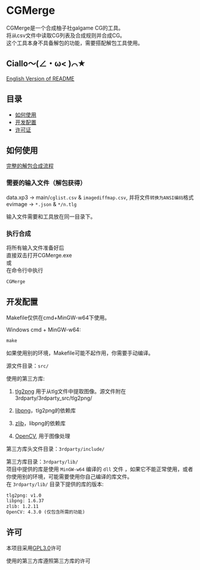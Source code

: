 # CGMerge

CGMerge是一个合成柚子社galgame CG的工具。  
将从csv文件中读取CG列表及合成规则并合成CG。  
这个工具本身不具备解包的功能，需要搭配解包工具使用。

## Ciallo～(∠・ω< )⌒★

[English Version of README](/README.md)

## 目录

* [如何使用](##如何使用)
* [开发配置](##开发配置)
* [许可证](##许可证)

## 如何使用

[完整的解包合成流程](/doc/full_flow.md)

### 需要的输入文件（解包获得）

data.xp3 -> main/`cglist.csv` & `imagediffmap.csv`, 并将文件`转换为ANSI编码`格式  
evimage -> `*.json` & `*/n.tlg`

输入文件需要和工具放在同一目录下。

### 执行合成

将所有输入文件准备好后  
直接双击打开CGMerge.exe  
或  
在命令行中执行

``` cmd
CGMerge
```

## 开发配置

Makefile仅供在cmd+MinGW-w64下使用。

Windows cmd + MinGW-w64:

``` cmd
make
```

如果使用别的环境，Makefile可能不起作用，你需要手动编译。

源文件目录：`src/`

使用的第三方库:

1. [tlg2png](https://github.com/vn-tools/tlg2png) 用于从tlg文件中提取图像。源文件附在 3rdparty/3rdparty_src/tlg2png/

2. [libpng](http://www.libpng.org/pub/png/libpng.html)，tlg2png的依赖库

3. [zlib](https://www.zlib.net/)，libpng的依赖库

4. [OpenCV](https://opencv.org/), 用于图像处理

第三方库头文件目录：`3rdparty/include/`

第三方库目录：`3rdparty/lib/`  
项目中提供的库是使用 `MinGW-w64` 编译的 `dll` 文件 ，如果它不能正常使用，或者你使用别的环境，可能需要使用你自己编译的库文件。  
在 `3rdparty/lib/` 目录下提供的库的版本:

````txt
tlg2png: v1.0
libpng: 1.6.37
zlib: 1.2.11
OpenCV: 4.3.0 (仅包含所需的功能)
````

## 许可

本项目采用[GPL3.0](http://www.gnu.org/licenses/gpl.html)许可

使用的第三方库遵照第三方库的许可

